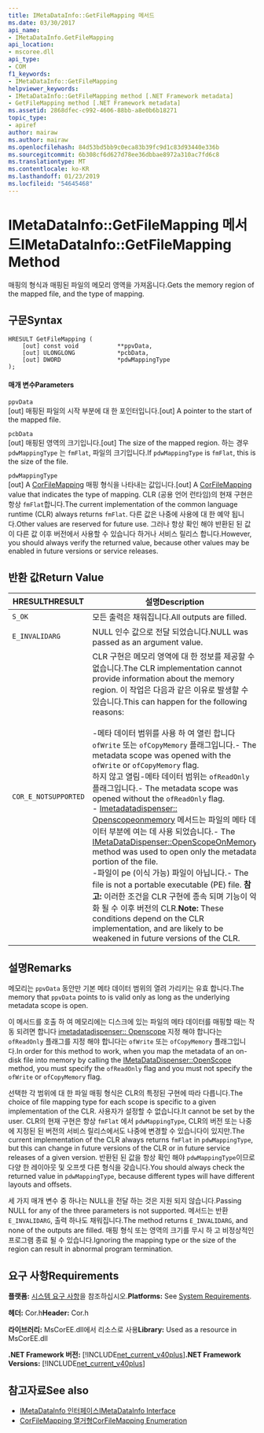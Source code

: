 ```yaml
---
title: IMetaDataInfo::GetFileMapping 메서드
ms.date: 03/30/2017
api_name:
- IMetaDataInfo.GetFileMapping
api_location:
- mscoree.dll
api_type:
- COM
f1_keywords:
- IMetaDataInfo::GetFileMapping
helpviewer_keywords:
- IMetaDataInfo::GetFileMapping method [.NET Framework metadata]
- GetFileMapping method [.NET Framework metadata]
ms.assetid: 2868dfec-c992-4606-88bb-a8e0b6b18271
topic_type:
- apiref
author: mairaw
ms.author: mairaw
ms.openlocfilehash: 84d53bd5bb9c0eca83b39fc9d1c83d93440e336b
ms.sourcegitcommit: 6b308cf6d627d78ee36dbbae8972a310ac7fd6c8
ms.translationtype: MT
ms.contentlocale: ko-KR
ms.lasthandoff: 01/23/2019
ms.locfileid: "54645468"
---
```

# <a name="imetadatainfogetfilemapping-method"></a><span data-ttu-id="127d1-102">IMetaDataInfo::GetFileMapping 메서드</span><span class="sxs-lookup"><span data-stu-id="127d1-102">IMetaDataInfo::GetFileMapping Method</span></span>
<span data-ttu-id="127d1-103">매핑의 형식과 매핑된 파일의 메모리 영역을 가져옵니다.</span><span class="sxs-lookup"><span data-stu-id="127d1-103">Gets the memory region of the mapped file, and the type of mapping.</span></span>  
  
## <a name="syntax"></a><span data-ttu-id="127d1-104">구문</span><span class="sxs-lookup"><span data-stu-id="127d1-104">Syntax</span></span>  
  
```  
HRESULT GetFileMapping (  
    [out] const void           **ppvData,   
    [out] ULONGLONG            *pcbData,   
    [out] DWORD                *pdwMappingType  
);  
```  
  
#### <a name="parameters"></a><span data-ttu-id="127d1-105">매개 변수</span><span class="sxs-lookup"><span data-stu-id="127d1-105">Parameters</span></span>  
 `ppvData`  
 <span data-ttu-id="127d1-106">[out] 매핑된 파일의 시작 부분에 대 한 포인터입니다.</span><span class="sxs-lookup"><span data-stu-id="127d1-106">[out] A pointer to the start of the mapped file.</span></span>  
  
 `pcbData`  
 <span data-ttu-id="127d1-107">[out] 매핑된 영역의 크기입니다.</span><span class="sxs-lookup"><span data-stu-id="127d1-107">[out] The size of the mapped region.</span></span> <span data-ttu-id="127d1-108">하는 경우 `pdwMappingType` 는 `fmFlat`, 파일의 크기입니다.</span><span class="sxs-lookup"><span data-stu-id="127d1-108">If `pdwMappingType` is `fmFlat`, this is the size of the file.</span></span>  
  
 `pdwMappingType`  
 <span data-ttu-id="127d1-109">[out] A [CorFileMapping](../../../../docs/framework/unmanaged-api/metadata/corfilemapping-enumeration.md) 매핑 형식을 나타내는 값입니다.</span><span class="sxs-lookup"><span data-stu-id="127d1-109">[out] A [CorFileMapping](../../../../docs/framework/unmanaged-api/metadata/corfilemapping-enumeration.md) value that indicates the type of mapping.</span></span> <span data-ttu-id="127d1-110">CLR (공용 언어 런타임)의 현재 구현은 항상 `fmFlat`합니다.</span><span class="sxs-lookup"><span data-stu-id="127d1-110">The current implementation of the common language runtime (CLR) always returns `fmFlat`.</span></span> <span data-ttu-id="127d1-111">다른 값은 나중에 사용에 대 한 예약 됩니다.</span><span class="sxs-lookup"><span data-stu-id="127d1-111">Other values are reserved for future use.</span></span> <span data-ttu-id="127d1-112">그러나 항상 확인 해야 반환된 된 값이 다른 값 이후 버전에서 사용할 수 있습니다 하거나 서비스 릴리스 합니다.</span><span class="sxs-lookup"><span data-stu-id="127d1-112">However, you should always verify the returned value, because other values may be enabled in future versions or service releases.</span></span>  
  
## <a name="return-value"></a><span data-ttu-id="127d1-113">반환 값</span><span class="sxs-lookup"><span data-stu-id="127d1-113">Return Value</span></span>  
  
|<span data-ttu-id="127d1-114">HRESULT</span><span class="sxs-lookup"><span data-stu-id="127d1-114">HRESULT</span></span>|<span data-ttu-id="127d1-115">설명</span><span class="sxs-lookup"><span data-stu-id="127d1-115">Description</span></span>|  
|-------------|-----------------|  
|`S_OK`|<span data-ttu-id="127d1-116">모든 출력은 채워집니다.</span><span class="sxs-lookup"><span data-stu-id="127d1-116">All outputs are filled.</span></span>|  
|`E_INVALIDARG`|<span data-ttu-id="127d1-117">NULL 인수 값으로 전달 되었습니다.</span><span class="sxs-lookup"><span data-stu-id="127d1-117">NULL was passed as an argument value.</span></span>|  
|`COR_E_NOTSUPPORTED`|<span data-ttu-id="127d1-118">CLR 구현은 메모리 영역에 대 한 정보를 제공할 수 없습니다.</span><span class="sxs-lookup"><span data-stu-id="127d1-118">The CLR implementation cannot provide information about the memory region.</span></span> <span data-ttu-id="127d1-119">이 작업은 다음과 같은 이유로 발생할 수 있습니다.</span><span class="sxs-lookup"><span data-stu-id="127d1-119">This can happen for the following reasons:</span></span><br /><br /> <span data-ttu-id="127d1-120">-메타 데이터 범위를 사용 하 여 열린 합니다 `ofWrite` 또는 `ofCopyMemory` 플래그입니다.</span><span class="sxs-lookup"><span data-stu-id="127d1-120">-   The metadata scope was opened with the `ofWrite` or `ofCopyMemory` flag.</span></span><br /><span data-ttu-id="127d1-121">하지 않고 열림-메타 데이터 범위는 `ofReadOnly` 플래그입니다.</span><span class="sxs-lookup"><span data-stu-id="127d1-121">-   The metadata scope was opened without the `ofReadOnly` flag.</span></span><br /><span data-ttu-id="127d1-122">- [Imetadatadispenser:: Openscopeonmemory](../../../../docs/framework/unmanaged-api/metadata/imetadatadispenser-openscopeonmemory-method.md) 메서드는 파일의 메타 데이터 부분에 여는 데 사용 되었습니다.</span><span class="sxs-lookup"><span data-stu-id="127d1-122">-   The [IMetaDataDispenser::OpenScopeOnMemory](../../../../docs/framework/unmanaged-api/metadata/imetadatadispenser-openscopeonmemory-method.md) method was used to open only the metadata portion of the file.</span></span><br /><span data-ttu-id="127d1-123">-파일이 pe (이식 가능) 파일이 아닙니다.</span><span class="sxs-lookup"><span data-stu-id="127d1-123">-   The file is not a portable executable (PE) file.</span></span> <span data-ttu-id="127d1-124">**참고:**  이러한 조건을 CLR 구현에 종속 되며 기능이 약화 될 수 이후 버전의 CLR.</span><span class="sxs-lookup"><span data-stu-id="127d1-124">**Note:**  These conditions depend on the CLR implementation, and are likely to be weakened in future versions of the CLR.</span></span>|  
  
## <a name="remarks"></a><span data-ttu-id="127d1-125">설명</span><span class="sxs-lookup"><span data-stu-id="127d1-125">Remarks</span></span>  
 <span data-ttu-id="127d1-126">메모리는 `ppvData` 동안만 기본 메타 데이터 범위의 열려 가리키는 유효 합니다.</span><span class="sxs-lookup"><span data-stu-id="127d1-126">The memory that `ppvData` points to is valid only as long as the underlying metadata scope is open.</span></span>  
  
 <span data-ttu-id="127d1-127">이 메서드를 호출 하 여 메모리에는 디스크에 있는 파일의 메타 데이터를 매핑할 때는 작동 되려면 합니다 [imetadatadispenser:: Openscope](../../../../docs/framework/unmanaged-api/metadata/imetadatadispenser-openscope-method.md) 지정 해야 합니다는 `ofReadOnly` 플래그를 지정 해야 합니다는 `ofWrite` 또는 `ofCopyMemory` 플래그입니다.</span><span class="sxs-lookup"><span data-stu-id="127d1-127">In order for this method to work, when you map the metadata of an on-disk file into memory by calling the [IMetaDataDispenser::OpenScope](../../../../docs/framework/unmanaged-api/metadata/imetadatadispenser-openscope-method.md) method, you must specify the `ofReadOnly` flag and you must not specify the `ofWrite` or `ofCopyMemory` flag.</span></span>  
  
 <span data-ttu-id="127d1-128">선택한 각 범위에 대 한 파일 매핑 형식은 CLR의 특정된 구현에 따라 다릅니다.</span><span class="sxs-lookup"><span data-stu-id="127d1-128">The choice of file mapping type for each scope is specific to a given implementation of the CLR.</span></span> <span data-ttu-id="127d1-129">사용자가 설정할 수 없습니다.</span><span class="sxs-lookup"><span data-stu-id="127d1-129">It cannot be set by the user.</span></span> <span data-ttu-id="127d1-130">CLR의 현재 구현은 항상 `fmFlat` 에서 `pdwMappingType`, CLR의 버전 또는 나중에 지정된 된 버전의 서비스 릴리스에서도 나중에 변경할 수 있습니다이 있지만.</span><span class="sxs-lookup"><span data-stu-id="127d1-130">The current implementation of the CLR always returns `fmFlat` in `pdwMappingType`, but this can change in future versions of the CLR or in future service releases of a given version.</span></span> <span data-ttu-id="127d1-131">반환된 된 값을 항상 확인 해야 `pdwMappingType`이므로 다양 한 레이아웃 및 오프셋 다른 형식을 갖습니다.</span><span class="sxs-lookup"><span data-stu-id="127d1-131">You should always check the returned value in `pdwMappingType`, because different types will have different layouts and offsets.</span></span>  
  
 <span data-ttu-id="127d1-132">세 가지 매개 변수 중 하나는 NULL을 전달 하는 것은 지원 되지 않습니다.</span><span class="sxs-lookup"><span data-stu-id="127d1-132">Passing NULL for any of the three parameters is not supported.</span></span> <span data-ttu-id="127d1-133">메서드는 반환 `E_INVALIDARG`, 출력 하나도 채워집니다.</span><span class="sxs-lookup"><span data-stu-id="127d1-133">The method returns `E_INVALIDARG`, and none of the outputs are filled.</span></span> <span data-ttu-id="127d1-134">매핑 형식 또는 영역의 크기를 무시 하 고 비정상적인 프로그램 종료 될 수 있습니다.</span><span class="sxs-lookup"><span data-stu-id="127d1-134">Ignoring the mapping type or the size of the region can result in abnormal program termination.</span></span>  
  
## <a name="requirements"></a><span data-ttu-id="127d1-135">요구 사항</span><span class="sxs-lookup"><span data-stu-id="127d1-135">Requirements</span></span>  
 <span data-ttu-id="127d1-136">**플랫폼:** [시스템 요구 사항](../../../../docs/framework/get-started/system-requirements.md)을 참조하십시오.</span><span class="sxs-lookup"><span data-stu-id="127d1-136">**Platforms:** See [System Requirements](../../../../docs/framework/get-started/system-requirements.md).</span></span>  
  
 <span data-ttu-id="127d1-137">**헤더:** Cor.h</span><span class="sxs-lookup"><span data-stu-id="127d1-137">**Header:** Cor.h</span></span>  
  
 <span data-ttu-id="127d1-138">**라이브러리:** MsCorEE.dll에서 리소스로 사용</span><span class="sxs-lookup"><span data-stu-id="127d1-138">**Library:** Used as a resource in MsCorEE.dll</span></span>  
  
 <span data-ttu-id="127d1-139">**.NET Framework 버전:** [!INCLUDE[net_current_v40plus](../../../../includes/net-current-v40plus-md.md)]</span><span class="sxs-lookup"><span data-stu-id="127d1-139">**.NET Framework Versions:** [!INCLUDE[net_current_v40plus](../../../../includes/net-current-v40plus-md.md)]</span></span>  
  
## <a name="see-also"></a><span data-ttu-id="127d1-140">참고자료</span><span class="sxs-lookup"><span data-stu-id="127d1-140">See also</span></span>
- [<span data-ttu-id="127d1-141">IMetaDataInfo 인터페이스</span><span class="sxs-lookup"><span data-stu-id="127d1-141">IMetaDataInfo Interface</span></span>](../../../../docs/framework/unmanaged-api/metadata/imetadatainfo-interface.md)
- [<span data-ttu-id="127d1-142">CorFileMapping 열거형</span><span class="sxs-lookup"><span data-stu-id="127d1-142">CorFileMapping Enumeration</span></span>](../../../../docs/framework/unmanaged-api/metadata/corfilemapping-enumeration.md)
